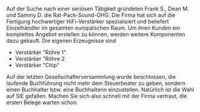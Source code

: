 Auf der Suche nach einer seriösen Tätigkeit gründeten Frank S., Dean M. und Sammy D. die Rat-Pack-Sound-OHG.
Die Firma hat sich auf die Fertigung hochwertiger HiFi-Verstärker spezialisiert und beliefert Einzelhändler
im gesamten europäischen Raum. Um ihren Kunden ein komplettes Angebot erstellen zu können, werden weitere
Komponenten dazu gekauft. Die eigenen Erzeugnisse sind

* Verstärker "Röhre 1"
* Verstärker "Röhre 2
* Verstärker "Chip"

Auf der letzten Gesellschafterversammlung wurde beschlossen, die laufende Buchführung nicht mehr dem Steuerbeater
zu geben, sondern einen Buchhalter bzw. eine Buchhalterin einzustellen. Natürlich ist die Wahl auf SIE gefallen.
Machen Sie sich also schnell mit der Firma vertraut, die ersten Belege warten schon.
